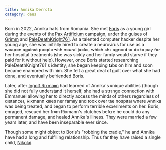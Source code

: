 ```yaml
---
title: Annika Derrota
category: deus
---
```

Born in 2022, Annika hails from Romania. She met [Boris](npc-boris) as a young girl during the events of the [Pax Artificium](/pax) campaign, under the guises of [Grimm](/pax/npcs/grimm.html) and [PaleDeathKnight761](/pax/npcs/pdk.html). As a talented computer hacker despite her young age, she was initially hired to create a neurovirus for use as a weapon against people with neural jacks, which she agreed to do to pay for her hospital treatments (she was sickly and her family would starve if they paid for it without help). However, once Boris started researching PaleDeathKnight761's identity, she began keeping tabs on him and soon became enamored with him. She felt a great deal of guilt over what she had done, and eventually befriended Boris.

Later, after [Ingolf Rixmann](/pax/npcs/rixmann.html) had learned of Annika's unique abilities (though she did not fully understand it herself, she had a strange connection with Emmanuel allowing her to directly access the minds of others regardless of distance), Rixmann killed her family and took over the hospital where Annika was being treated, and began to perform terrible experiments on her. Boris, enraged, rescued her from Rixmann's clutches before he could do any permanent damage, and healed Annika's illness. They were married a few years later, and have been inseparable ever since.

Though some might object to Boris's &quot;robbing the cradle,&quot; he and Annika have had a long and fulfilling relationship. Thus far they have raised a single child, [Nikolai](char-public-jon).
